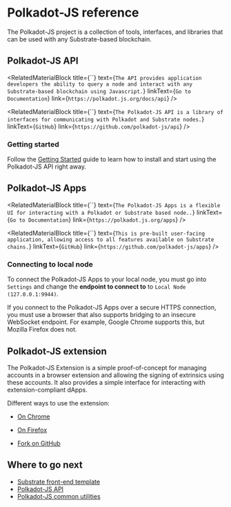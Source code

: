 # Polkadot-JS reference

The Polkadot-JS project is a collection of tools, interfaces, and libraries that can be used with any Substrate-based blockchain.

## Polkadot-JS API

<RelatedMaterialBlock
  title={``}
  text={`The API provides application developers the ability to query a node and interact with any Substrate-based blockchain using Javascript.`}
  linkText={`Go to Documentation`}
  link={`https://polkadot.js.org/docs/api`}
/>

<RelatedMaterialBlock
  title={``}
  text={`The Polkadot-JS API is a library of interfaces for communicating with Polkadot and Substrate nodes.`}
  linkText={`GitHub`}
  link={`https://github.com/polkadot-js/api`}
/>

### Getting started

Follow the
[Getting Started](https://polkadot.js.org/docs/api/) guide to learn how to install and start using
the Polkadot-JS API right away.

## Polkadot-JS Apps

<RelatedMaterialBlock
  title={``}
  text={`The Polkadot-JS Apps is a flexible UI for interacting with a Polkadot or Substrate based node..`}
  linkText={`Go to Documentation`}
  link={`https://polkadot.js.org/apps`}
/>

<RelatedMaterialBlock
  title={``}
  text={`This is pre-built user-facing application, allowing access to all features available on Substrate
  chains.`}
  linkText={`GitHub`}
  link={`https://github.com/polkadot-js/apps`}
/>

### Connecting to local node

To connect the Polkadot-JS Apps to your local node, you must go into `Settings` and change the **endpoint to connect to** to `Local Node (127.0.0.1:9944)`.

If you connect to the Polkadot-JS Apps over a secure HTTPS connection, you must use a browser that also supports bridging to an insecure WebSocket endpoint.
For example, Google Chrome supports this, but Mozilla Firefox does not.

## Polkadot-JS extension

The Polkadot-JS Extension is a simple proof-of-concept for managing accounts in a browser extension
and allowing the signing of extrinsics using these accounts. It also provides a simple interface for
interacting with extension-compliant dApps.

Different ways to use the extension:

- [On Chrome](https://chrome.google.com/webstore/detail/polkadot%7Bjs%7D-extension/mopnmbcafieddcagagdcbnhejhlodfdd)

- [On Firefox](https://addons.mozilla.org/en-US/firefox/addon/polkadot-js-extension)

- [Fork on GitHub](https://github.com/polkadot-js/extension)

## Where to go next

- [Substrate front-end template](https://github.com/substrate-developer-hub/substrate-front-end-template)
- [Polkadot-JS API](https://polkadot.js.org/api/)
- [Polkadot-JS common utilities](https://polkadot.js.org/common/)
